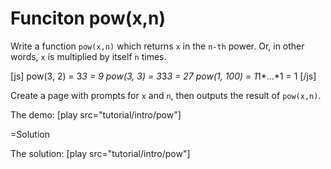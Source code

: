 
# Funciton pow(x,n) 

Write a function `pow(x,n)` which returns `x` in the `n-th` power. Or, in other words, `x` is multiplied by itself `n` times.

[js]
pow(3, 2) = 3*3 = 9
pow(3, 3) = 3*3*3 = 27
pow(1, 100) = 1*1*...*1 = 1
[/js]

Create a page with prompts for `x` and `n`, then outputs the result of `pow(x,n)`.

The demo: [play src="tutorial/intro/pow"]


=Solution

The solution: [play src="tutorial/intro/pow"]


